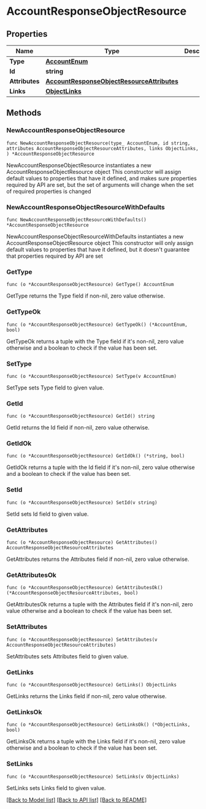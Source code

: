 # AccountResponseObjectResource

## Properties

Name | Type | Description | Notes
------------ | ------------- | ------------- | -------------
**Type** | [**AccountEnum**](AccountEnum.md) |  | 
**Id** | **string** |  | 
**Attributes** | [**AccountResponseObjectResourceAttributes**](AccountResponseObjectResourceAttributes.md) |  | 
**Links** | [**ObjectLinks**](ObjectLinks.md) |  | 

## Methods

### NewAccountResponseObjectResource

`func NewAccountResponseObjectResource(type_ AccountEnum, id string, attributes AccountResponseObjectResourceAttributes, links ObjectLinks, ) *AccountResponseObjectResource`

NewAccountResponseObjectResource instantiates a new AccountResponseObjectResource object
This constructor will assign default values to properties that have it defined,
and makes sure properties required by API are set, but the set of arguments
will change when the set of required properties is changed

### NewAccountResponseObjectResourceWithDefaults

`func NewAccountResponseObjectResourceWithDefaults() *AccountResponseObjectResource`

NewAccountResponseObjectResourceWithDefaults instantiates a new AccountResponseObjectResource object
This constructor will only assign default values to properties that have it defined,
but it doesn't guarantee that properties required by API are set

### GetType

`func (o *AccountResponseObjectResource) GetType() AccountEnum`

GetType returns the Type field if non-nil, zero value otherwise.

### GetTypeOk

`func (o *AccountResponseObjectResource) GetTypeOk() (*AccountEnum, bool)`

GetTypeOk returns a tuple with the Type field if it's non-nil, zero value otherwise
and a boolean to check if the value has been set.

### SetType

`func (o *AccountResponseObjectResource) SetType(v AccountEnum)`

SetType sets Type field to given value.


### GetId

`func (o *AccountResponseObjectResource) GetId() string`

GetId returns the Id field if non-nil, zero value otherwise.

### GetIdOk

`func (o *AccountResponseObjectResource) GetIdOk() (*string, bool)`

GetIdOk returns a tuple with the Id field if it's non-nil, zero value otherwise
and a boolean to check if the value has been set.

### SetId

`func (o *AccountResponseObjectResource) SetId(v string)`

SetId sets Id field to given value.


### GetAttributes

`func (o *AccountResponseObjectResource) GetAttributes() AccountResponseObjectResourceAttributes`

GetAttributes returns the Attributes field if non-nil, zero value otherwise.

### GetAttributesOk

`func (o *AccountResponseObjectResource) GetAttributesOk() (*AccountResponseObjectResourceAttributes, bool)`

GetAttributesOk returns a tuple with the Attributes field if it's non-nil, zero value otherwise
and a boolean to check if the value has been set.

### SetAttributes

`func (o *AccountResponseObjectResource) SetAttributes(v AccountResponseObjectResourceAttributes)`

SetAttributes sets Attributes field to given value.


### GetLinks

`func (o *AccountResponseObjectResource) GetLinks() ObjectLinks`

GetLinks returns the Links field if non-nil, zero value otherwise.

### GetLinksOk

`func (o *AccountResponseObjectResource) GetLinksOk() (*ObjectLinks, bool)`

GetLinksOk returns a tuple with the Links field if it's non-nil, zero value otherwise
and a boolean to check if the value has been set.

### SetLinks

`func (o *AccountResponseObjectResource) SetLinks(v ObjectLinks)`

SetLinks sets Links field to given value.



[[Back to Model list]](../README.md#documentation-for-models) [[Back to API list]](../README.md#documentation-for-api-endpoints) [[Back to README]](../README.md)



